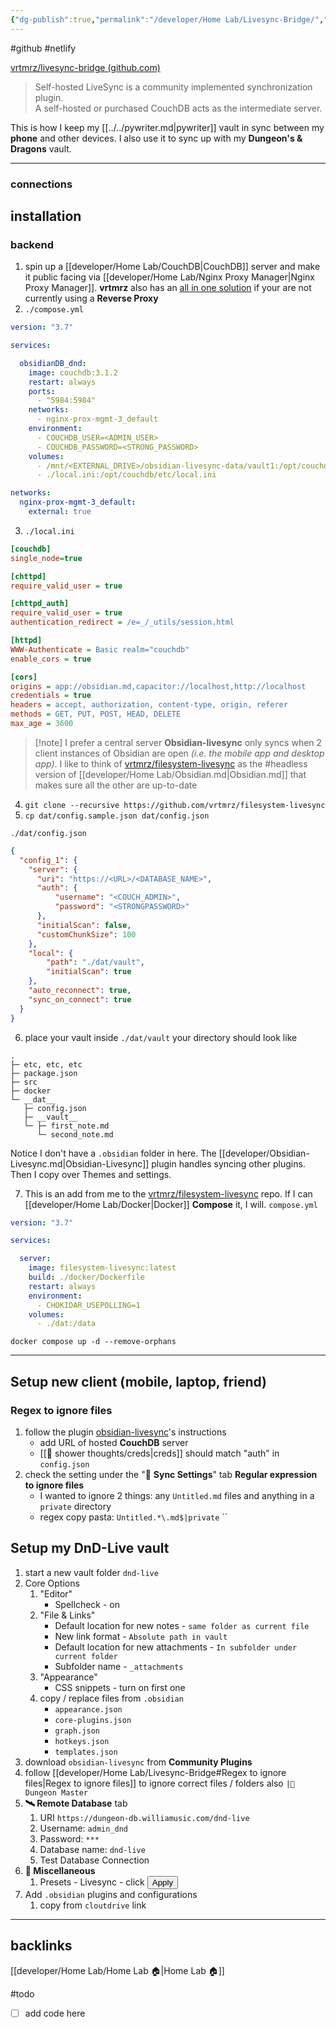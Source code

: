 ```yaml
---
{"dg-publish":true,"permalink":"/developer/Home Lab/Livesync-Bridge/","created":"2024-03-13T20:41:19.875-05:00","updated":"2024-03-14T21:56:25.000-05:00"}
---
```


#github #netlify 

[vrtmrz/livesync-bridge (github.com)](https://github.com/vrtmrz/livesync-bridge)

> Self-hosted LiveSync is a community implemented  synchronization plugin.  
> A self-hosted or purchased CouchDB acts as the intermediate server. 

This is how I keep my [[../../pywriter.md\|pywriter]] vault in sync between my **phone** and other devices. I also use it to sync up with my **Dungeon's & Dragons** vault.

---

### connections


## installation
### backend
1. spin up a [[developer/Home Lab/CouchDB\|CouchDB]] server and make it public facing via [[developer/Home Lab/Nginx Proxy Manager\|Nginx Proxy Manager]]. **vrtmrz** also has an [all in one solution](https://github.com/vrtmrz/self-hosted-livesync-server) if your are not currently using a **Reverse Proxy**
2. `./compose.yml`
```yaml
version: "3.7"

services:

  obsidianDB_dnd:
    image: couchdb:3.1.2
    restart: always
    ports:
      - "5984:5984"
    networks:
      - nginx-prox-mgmt-3_default
    environment:
      - COUCHDB_USER=<ADMIN_USER>
      - COUCHDB_PASSWORD=<STRONG_PASSWORD>
    volumes:
      - /mnt/<EXTERNAL_DRIVE>/obsidian-livesync-data/vault1:/opt/couchdb/data
      - ./local.ini:/opt/couchdb/etc/local.ini

networks:
  nginx-prox-mgmt-3_default:
    external: true
```

3. `./local.ini`
```ini
[couchdb]
single_node=true

[chttpd]
require_valid_user = true

[chttpd_auth]
require_valid_user = true
authentication_redirect = /e=_/_utils/session.html

[httpd]
WWW-Authenticate = Basic realm="couchdb"
enable_cors = true

[cors]
origins = app://obsidian.md,capacitor://localhost,http://localhost
credentials = true
headers = accept, authorization, content-type, origin, referer
methods = GET, PUT, POST, HEAD, DELETE
max_age = 3600
```

> [!note] I prefer a central server
> **Obsidian-livesync** only syncs when 2 client instances of Obsidian are open *(i.e. the mobile app and desktop app)*. I like to think of [vrtmrz/filesystem-livesync](https://github.com/vrtmrz/filesystem-livesync) as the #headless version of [[developer/Home Lab/Obsidian.md\|Obsidian.md]] that makes sure all the other are up-to-date

4. `git clone --recursive https://github.com/vrtmrz/filesystem-livesync `
5. `cp dat/config.sample.json dat/config.json`

`./dat/config.json`
```json
{
  "config_1": {
    "server": {
      "uri": "https://<URL>/<DATABASE_NAME>",
      "auth": {
          "username": "<COUCH_ADMIN>",
          "password": "<STRONGPASSWORD>"
      },
      "initialScan": false,
      "customChunkSize": 100
    },
    "local": {
        "path": "./dat/vault",
        "initialScan": true
    },
    "auto_reconnect": true,
    "sync_on_connect": true
  }
}
```
6. place your vault inside `./dat/vault`
your directory should look like
```
.
├─ etc, etc, etc
├─ package.json
├─ src
├─ docker
└─ __dat__
   ├─ config.json
   ├─ __vault__
   └─ ├─ first_note.md
	  └─ second_note.md
```

Notice I don't have a `.obsidian` folder in here. The [[developer/Obsidian-Livesync.md\|Obsidian-Livesync]] plugin handles syncing other plugins. Then I copy over Themes and settings. 

7. This is an add from me to the [vrtmrz/filesystem-livesync](https://github.com/vrtmrz/filesystem-livesync) repo. If I can [[developer/Home Lab/Docker\|Docker]] **Compose** it, I will.
`compose.yml`
```yaml
version: "3.7"

services:

  server:
    image: filesystem-livesync:latest
    build: ./docker/Dockerfile
    restart: always
    environment:
      - CHOKIDAR_USEPOLLING=1
    volumes:
      - ./dat:/data
```
`docker compose up -d --remove-orphans`

---
## Setup new client (mobile, laptop, friend)
### Regex to ignore files
1. follow the plugin [obsidian-livesync](https://github.com/vrtmrz/obsidian-livesync)'s instructions
	- add URL of hosted **CouchDB** server
	- [[🚿 shower thoughts/creds\|creds]] should match "auth" in `config.json`
2. check the setting under the "🔁 **Sync Settings**" tab **Regular expression to ignore files**
	- I wanted to ignore 2 things: any `Untitled.md` files and anything in a `private` directory
	- regex copy pasta: `Untitled.*\.md$|private`
``


## Setup my DnD-Live vault
1. start a new vault folder `dnd-live`
2. Core Options
	1. "Editor"
		- Spellcheck - on
	2. "File & Links" 
		- Default location for new notes - `same folder as current file`
		- New link format - `Absolute path in vault` 
		- Default location for new attachments - `In subfolder under current folder` 
		- Subfolder name - `_attachments`
	3. "Appearance"
		- CSS snippets - turn on first one
	4. copy / replace files from `.obsidian`
		- `appearance.json`
		- `core-plugins.json`
		- `graph.json`
		- `hotkeys.json`
		- `templates.json`
1. download `obsidian-livesync` from **Community Plugins**
2. follow [[developer/Home Lab/Livesync-Bridge#Regex to ignore files\|Regex to ignore files]] to ignore correct files / folders also `|📁 Dungeon Master`
3. **🛰 Remote Database** tab
	1. URI `https://dungeon-db.williamusic.com/dnd-live`
	2. Username: `admin_dnd`
	3. Password: `***`
	4. Database name: `dnd-live`
	5. Test Database Connection
4. **🔧 Miscellaneous**
	1. Presets - Livesync - click <button>Apply</button>
5. Add `.obsidian` plugins and configurations
	1. copy from `cloutdrive` link

---
## backlinks
[[developer/Home Lab/Home Lab 🏠\|Home Lab 🏠]]

#todo 
- [ ] add code here